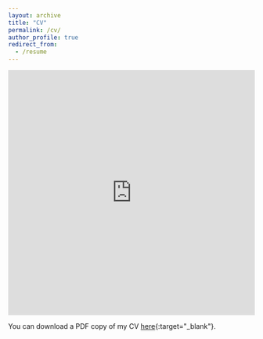 ```yaml
---
layout: archive
title: "CV"
permalink: /cv/
author_profile: true
redirect_from:
  - /resume
---
```


<iframe src="https://aadair3.github.io/files/Adair_CV_UpdatedNovember2024.pdf" width="100%" height="500" frameborder="no" border="0" marginwidth="0" marginheight="0"></iframe>

You can download a PDF copy of my CV [here](https://aadair3.github.io/files/Adair_CV_UpdatedNovember2024.pdf){:target="_blank"}.
